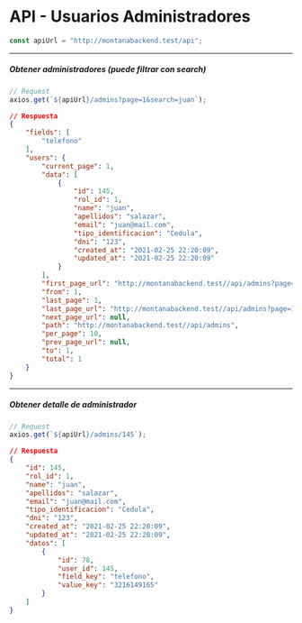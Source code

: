# API - Usuarios Administradores

```js
const apiUrl = "http://montanabackend.test/api";
```

------------------------------------------

##### Obtener administradores (puede filtrar con search)

```js
// Request
axios.get(`${apiUrl}/admins?page=1&search=juan`);
```

```json
// Respuesta
{
    "fields": [
        "telefono"
    ],
    "users": {
        "current_page": 1,
        "data": [
            {
                "id": 145,
                "rol_id": 1,
                "name": "juan",
                "apellidos": "salazar",
                "email": "juan@mail.com",
                "tipo_identificacion": "Cedula",
                "dni": "123",
                "created_at": "2021-02-25 22:20:09",
                "updated_at": "2021-02-25 22:20:09"
            }
        ],
        "first_page_url": "http://montanabackend.test//api/admins?page=1",
        "from": 1,
        "last_page": 1,
        "last_page_url": "http://montanabackend.test//api/admins?page=1",
        "next_page_url": null,
        "path": "http://montanabackend.test//api/admins",
        "per_page": 10,
        "prev_page_url": null,
        "to": 1,
        "total": 1
    }
}
```

------------------------------------------

##### Obtener detalle de administrador

```js
// Request
axios.get(`${apiUrl}/admins/145`);
```

```json
// Respuesta
{
    "id": 145,
    "rol_id": 1,
    "name": "juan",
    "apellidos": "salazar",
    "email": "juan@mail.com",
    "tipo_identificacion": "Cedula",
    "dni": "123",
    "created_at": "2021-02-25 22:20:09",
    "updated_at": "2021-02-25 22:20:09",
    "datos": [
        {
            "id": 78,
            "user_id": 145,
            "field_key": "telefono",
            "value_key": "3216149165"
        }
    ]
}
```
